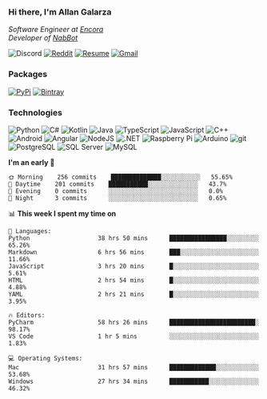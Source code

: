 ### Hi there, I'm Allan Galarza
*Software Engineer at [Encora](https://encora.com)*  
*Developer of [NabBot](https://nabbot.xyz)*

![Discord](https://img.shields.io/badge/Galarzaa%238515-7289DA?logo=discord&style=flat-square&logoColor=white)
[![Reddit](https://img.shields.io/badge//u/Galarzaa-FF4500?logo=reddit&style=flat-square&logoColor=white)](https://reddit.com/u/Galarzaa)
[![Resume](https://img.shields.io/badge/Resume-000000?logo=github&style=flat-square&logoColor=white)](https://galarzaa90.github.io)
[![Gmail](https://img.shields.io/badge/Email-D14836?logo=gmail&style=flat-square&logoColor=white)](mailto:allan.galarza@gmail.com)

### Packages
[![PyPi](https://img.shields.io/badge/PyPi-3775A9?logo=pypi&style=flat-square&logoColor=white)](https://pypi.org/user/Galarzaa90/)
[![Bintray](https://img.shields.io/badge/Bintray-43A047?logo=jfrog-bintray&style=flat-square&logoColor=white)](https://bintray.com/galarzaa90/maven)

### Technologies
![Python](https://img.shields.io/badge/Python-4B8BBE?style=flat-square&logo=python&logoColor=white)
![C#](https://img.shields.io/badge/C%23-690081?style=flat-square&logo=c-sharp&logoColor=white)
![Kotlin](https://img.shields.io/badge/Kotlin-5848F4?logo=kotlin&style=flat-square&logoColor=white)
![Java](https://img.shields.io/badge/Java-ED8B00?style=flat-square&logo=java)
![TypeScript](https://img.shields.io/badge/TypeScript-007ACC?style=flat-square&logo=typescript)
![JavaScript](https://img.shields.io/badge/JavaScript-323330?style=flat-square&logo=javascript&logoColor=white)
![C++](https://img.shields.io/badge/C%2B%2B-0180CD?style=flat-square&logo=c%2B%2B)
![Android](https://img.shields.io/badge/Android-78C257?style=flat-square&logo=android&logoColor=white)
![Angular](https://img.shields.io/badge/Angular-C3002F?style=flat-square&logo=angular)
![NodeJS](https://img.shields.io/badge/NodeJS-3C873A?style=flat-square&logo=node.js&logoColor=white)
![.NET](https://img.shields.io/badge/.NET-690081?style=flat-square&logo=.net)
![Raspberry Pi](https://img.shields.io/badge/RaspberryPi-C41949?style=flat-square&logo=raspberry-pi)
![Arduino](https://img.shields.io/badge/Arduino-00979D?style=flat-square&logo=arduino&logoColor=white)
![git](https://img.shields.io/badge/git-F05133?style=flat-square&logo=git&logoColor=white)
![PostgreSQL](https://img.shields.io/badge/PostgreSQL-0064a5?style=flat-square&logo=postgresql)
![SQL Server](https://img.shields.io/badge/SQL_Server-E02E28?style=flat-square&logo=microsoft-sql-server)
![MySQL](https://img.shields.io/badge/MySQL-00758F?style=flat-square&logo=mysql&logoColor=white)

<!--
**Galarzaa90/Galarzaa90** is a ✨ _special_ ✨ repository because its `README.md` (this file) appears on your GitHub profile.

Here are some ideas to get you started:

- 🔭 I’m currently working on ...
- 🌱 I’m currently learning ...
- 👯 I’m looking to collaborate on ...
- 🤔 I’m looking for help with ...
- 💬 Ask me about ...
- 📫 How to reach me: ...
- 😄 Pronouns: ...
- ⚡ Fun fact: ...
-->

<!--START_SECTION:waka-->
**I'm an early 🐤** 

```text
🌞 Morning    256 commits    ██████████████░░░░░░░░░░░   55.65% 
🌆 Daytime    201 commits    ███████████░░░░░░░░░░░░░░   43.7% 
🌃 Evening    0 commits      ░░░░░░░░░░░░░░░░░░░░░░░░░   0.0% 
🌙 Night      3 commits      ░░░░░░░░░░░░░░░░░░░░░░░░░   0.65%

```


📊 **This week I spent my time on** 

```text
💬 Languages: 
Python                   38 hrs 50 mins      ████████████████░░░░░░░░░   65.26% 
Markdown                 6 hrs 56 mins       ███░░░░░░░░░░░░░░░░░░░░░░   11.66% 
JavaScript               3 hrs 20 mins       █░░░░░░░░░░░░░░░░░░░░░░░░   5.61% 
HTML                     2 hrs 54 mins       █░░░░░░░░░░░░░░░░░░░░░░░░   4.88% 
YAML                     2 hrs 21 mins       █░░░░░░░░░░░░░░░░░░░░░░░░   3.95%

🔥 Editors: 
PyCharm                  58 hrs 26 mins      ████████████████████████░   98.17% 
VS Code                  1 hr 5 mins         ░░░░░░░░░░░░░░░░░░░░░░░░░   1.83%

💻 Operating Systems: 
Mac                      31 hrs 57 mins      █████████████░░░░░░░░░░░░   53.68% 
Windows                  27 hrs 34 mins      ███████████░░░░░░░░░░░░░░   46.32%

```


<!--END_SECTION:waka-->
